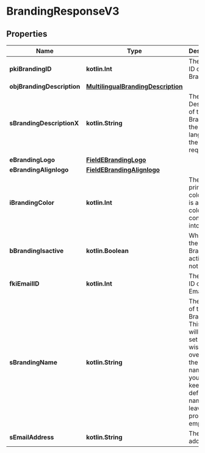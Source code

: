 
# BrandingResponseV3

## Properties
| Name | Type | Description | Notes |
| ------------ | ------------- | ------------- | ------------- |
| **pkiBrandingID** | **kotlin.Int** | The unique ID of the Branding |  |
| **objBrandingDescription** | [**MultilingualBrandingDescription**](MultilingualBrandingDescription.md) |  |  |
| **sBrandingDescriptionX** | **kotlin.String** | The Description of the Branding in the language of the requester |  |
| **eBrandingLogo** | [**FieldEBrandingLogo**](FieldEBrandingLogo.md) |  |  |
| **eBrandingAlignlogo** | [**FieldEBrandingAlignlogo**](FieldEBrandingAlignlogo.md) |  |  |
| **iBrandingColor** | **kotlin.Int** | The primary color. This is a RGB color converted into integer |  |
| **bBrandingIsactive** | **kotlin.Boolean** | Whether the Branding is active or not |  |
| **fkiEmailID** | **kotlin.Int** | The unique ID of the Email |  [optional] |
| **sBrandingName** | **kotlin.String** | The name of the Branding  This value will only be set if you wish to overwrite the default name. If you want to keep the default name, leave this property empty |  [optional] |
| **sEmailAddress** | **kotlin.String** | The email address. |  [optional] |



